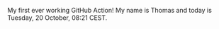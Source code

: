 My first ever working GitHub Action!
My name is Thomas and today is Tuesday, 20 October, 08:21 CEST. 
